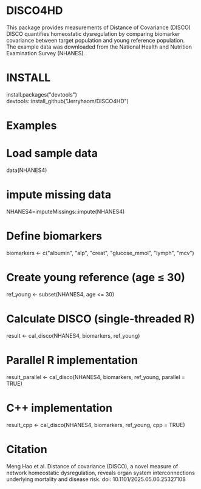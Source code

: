 # DISCO4HD <br>
This package provides measurements of Distance of Covariance (DISCO) <br>
DISCO quantifies homeostatic dysregulation by comparing biomarker covariance between target population and young reference population. <br>
The example data was downloaded from the National Health and Nutrition Examination Survey (NHANES). 

# INSTALL <br>
install.packages("devtools") <br>
devtools::install_github("Jerryhaom/DISCO4HD") <br>

# Examples
# Load sample data
data(NHANES4) <br>
# impute missing data 
NHANES4=imputeMissings::impute(NHANES4) <br>
# Define biomarkers
biomarkers <- c("albumin", "alp", "creat", "glucose_mmol", "lymph", "mcv") <br>

# Create young reference (age ≤ 30)
ref_young <- subset(NHANES4, age <= 30) <br>
# Calculate DISCO (single-threaded R)
result <- cal_disco(NHANES4, biomarkers, ref_young) <br>
# Parallel R implementation
result_parallel <- cal_disco(NHANES4, biomarkers, ref_young, parallel = TRUE) <br>
# C++ implementation
result_cpp <- cal_disco(NHANES4, biomarkers, ref_young, cpp = TRUE) <br>

# Citation <br>
Meng Hao et al. Distance of covariance (DISCO), a novel measure of network homeostatic dysregulation, reveals organ system interconnections underlying mortality and disease risk. doi: 10.1101/2025.05.06.25327108

